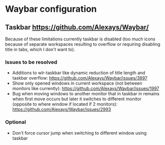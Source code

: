 # Waybar configuration

## Taskbar https://github.com/Alexays/Waybar/

Because of these limitations currently taskbar is disabled (too much icons because of separate workspaces resulting to overflow or requiring disabling title in tabs, which I don't want to).

### Issues to be resolved

- Additions to wlr-taskbar like dynamic reduction of title length and taskbar overflow: https://github.com/Alexays/Waybar/issues/3897
- Show only opened windows in current workspace (not between monitors like currently): https://github.com/Alexays/Waybar/issues/1997
- Bug when moving windows to another monitor that in taskbar in remains when first move occurs but later it switches to different monitor (opposite to where window if located if 2 monitors): https://github.com/Alexays/Waybar/issues/2993

### Optional

- Don't force cursor jump when switching to different window using taskbar
